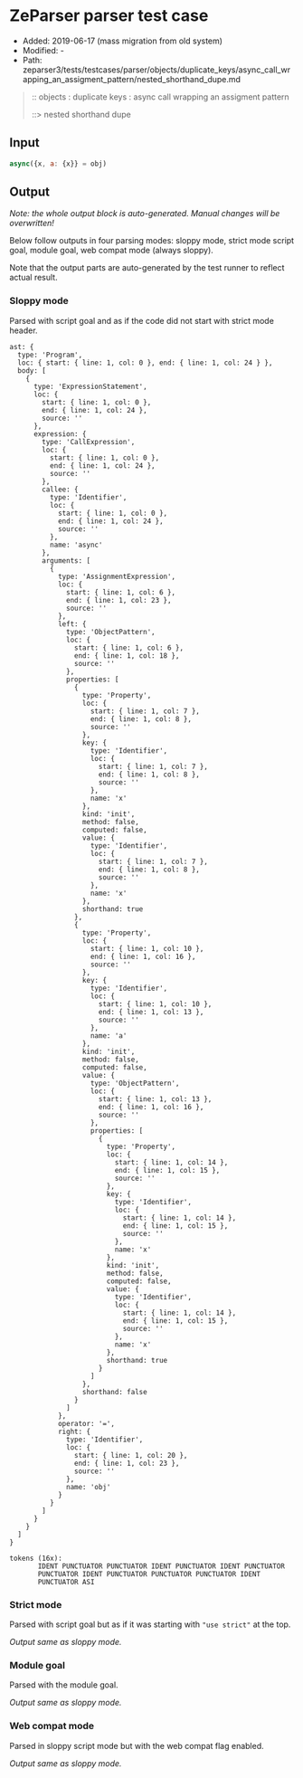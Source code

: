 # ZeParser parser test case

- Added: 2019-06-17 (mass migration from old system)
- Modified: -
- Path: zeparser3/tests/testcases/parser/objects/duplicate_keys/async_call_wrapping_an_assigment_pattern/nested_shorthand_dupe.md

> :: objects : duplicate keys : async call wrapping an assigment pattern
>
> ::> nested shorthand dupe

## Input

`````js
async({x, a: {x}} = obj)
`````

## Output

_Note: the whole output block is auto-generated. Manual changes will be overwritten!_

Below follow outputs in four parsing modes: sloppy mode, strict mode script goal, module goal, web compat mode (always sloppy).

Note that the output parts are auto-generated by the test runner to reflect actual result.

### Sloppy mode

Parsed with script goal and as if the code did not start with strict mode header.

`````
ast: {
  type: 'Program',
  loc: { start: { line: 1, col: 0 }, end: { line: 1, col: 24 } },
  body: [
    {
      type: 'ExpressionStatement',
      loc: {
        start: { line: 1, col: 0 },
        end: { line: 1, col: 24 },
        source: ''
      },
      expression: {
        type: 'CallExpression',
        loc: {
          start: { line: 1, col: 0 },
          end: { line: 1, col: 24 },
          source: ''
        },
        callee: {
          type: 'Identifier',
          loc: {
            start: { line: 1, col: 0 },
            end: { line: 1, col: 24 },
            source: ''
          },
          name: 'async'
        },
        arguments: [
          {
            type: 'AssignmentExpression',
            loc: {
              start: { line: 1, col: 6 },
              end: { line: 1, col: 23 },
              source: ''
            },
            left: {
              type: 'ObjectPattern',
              loc: {
                start: { line: 1, col: 6 },
                end: { line: 1, col: 18 },
                source: ''
              },
              properties: [
                {
                  type: 'Property',
                  loc: {
                    start: { line: 1, col: 7 },
                    end: { line: 1, col: 8 },
                    source: ''
                  },
                  key: {
                    type: 'Identifier',
                    loc: {
                      start: { line: 1, col: 7 },
                      end: { line: 1, col: 8 },
                      source: ''
                    },
                    name: 'x'
                  },
                  kind: 'init',
                  method: false,
                  computed: false,
                  value: {
                    type: 'Identifier',
                    loc: {
                      start: { line: 1, col: 7 },
                      end: { line: 1, col: 8 },
                      source: ''
                    },
                    name: 'x'
                  },
                  shorthand: true
                },
                {
                  type: 'Property',
                  loc: {
                    start: { line: 1, col: 10 },
                    end: { line: 1, col: 16 },
                    source: ''
                  },
                  key: {
                    type: 'Identifier',
                    loc: {
                      start: { line: 1, col: 10 },
                      end: { line: 1, col: 13 },
                      source: ''
                    },
                    name: 'a'
                  },
                  kind: 'init',
                  method: false,
                  computed: false,
                  value: {
                    type: 'ObjectPattern',
                    loc: {
                      start: { line: 1, col: 13 },
                      end: { line: 1, col: 16 },
                      source: ''
                    },
                    properties: [
                      {
                        type: 'Property',
                        loc: {
                          start: { line: 1, col: 14 },
                          end: { line: 1, col: 15 },
                          source: ''
                        },
                        key: {
                          type: 'Identifier',
                          loc: {
                            start: { line: 1, col: 14 },
                            end: { line: 1, col: 15 },
                            source: ''
                          },
                          name: 'x'
                        },
                        kind: 'init',
                        method: false,
                        computed: false,
                        value: {
                          type: 'Identifier',
                          loc: {
                            start: { line: 1, col: 14 },
                            end: { line: 1, col: 15 },
                            source: ''
                          },
                          name: 'x'
                        },
                        shorthand: true
                      }
                    ]
                  },
                  shorthand: false
                }
              ]
            },
            operator: '=',
            right: {
              type: 'Identifier',
              loc: {
                start: { line: 1, col: 20 },
                end: { line: 1, col: 23 },
                source: ''
              },
              name: 'obj'
            }
          }
        ]
      }
    }
  ]
}

tokens (16x):
       IDENT PUNCTUATOR PUNCTUATOR IDENT PUNCTUATOR IDENT PUNCTUATOR
       PUNCTUATOR IDENT PUNCTUATOR PUNCTUATOR PUNCTUATOR IDENT
       PUNCTUATOR ASI
`````

### Strict mode

Parsed with script goal but as if it was starting with `"use strict"` at the top.

_Output same as sloppy mode._

### Module goal

Parsed with the module goal.

_Output same as sloppy mode._

### Web compat mode

Parsed in sloppy script mode but with the web compat flag enabled.

_Output same as sloppy mode._

